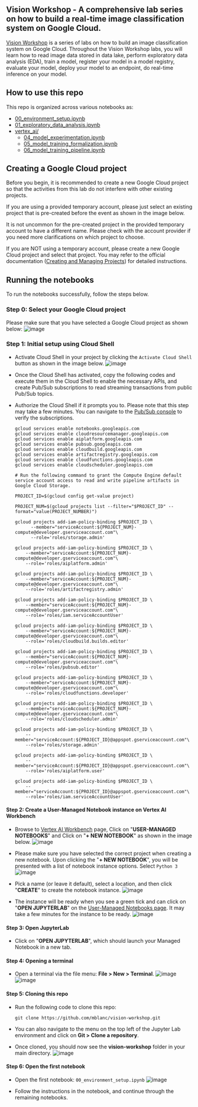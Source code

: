 ## Vision Workshop - A comprehensive lab series on how to build a real-time image classification system on Google Cloud.

[Vision Workshop](https://github.com/mblanc/vision-workshop) is a series of labs on how to build an image classification system on Google Cloud. Throughout the Vision Workshop labs, you will learn how to read image data stored in data lake, perform exploratory data analysis (EDA), train a model, register your model in a model registry, evaluate your model, deploy your model to an endpoint, do real-time inference on your model.


## How to use this repo

This repo is organized across various notebooks as:

* [00_environment_setup.ipynb](00_environment_setup.ipynb)
* [01_exploratory_data_analysis.ipynb](01_exploratory_data_analysis.ipynb)
* [vertex_ai/](vertex_ai/)
  * [04_model_experimentation.ipynb](bqml/04_model_experimentation.ipynb)
  * [05_model_training_formalization.ipynb](bqml/05_model_training_formalization.ipynb)
  * [06_model_training_pipeline.ipynb](bqml/06_model_training_pipeline.ipynb)

## Creating a Google Cloud project

Before you begin, it is recommended to create a new Google Cloud project so that the activities from this lab do not interfere with other existing projects. 

If you are using a provided temporary account, please just select an existing project that is pre-created before the event as shown in the image below.

It is not uncommon for the pre-created project in the provided temporary account to have a different name. Please check with the account provider if you need more clarifications on which project to choose.

If you are NOT using a temporary account, please create a new Google Cloud project and select that project. You may refer to the official documentation ([Creating and Managing Projects](https://cloud.google.com/resource-manager/docs/creating-managing-projects)) for detailed instructions.

## Running the notebooks

To run the notebooks successfully, follow the steps below.

### Step 0: Select your Google Cloud project
Please make sure that you have selected a Google Cloud project as shown below:
  ![image](./misc/images/select-project-dasher.png)

### Step 1: Initial setup using Cloud Shell

- Activate Cloud Shell in your project by clicking the `Activate Cloud Shell` button as shown in the image below.
  ![image](./misc/images/activate-cloud-shell.png)

- Once the Cloud Shell has activated, copy the following codes and execute them in the Cloud Shell to enable the necessary APIs, and create Pub/Sub subscriptions to read streaming transactions from public Pub/Sub topics.

- Authorize the Cloud Shell if it prompts you to. Please note that this step may take a few minutes. You can navigate to the [Pub/Sub console](https://console.cloud.google.com/cloudpubsub/subscription/) to verify the subscriptions. 

  ```shell
  gcloud services enable notebooks.googleapis.com
  gcloud services enable cloudresourcemanager.googleapis.com
  gcloud services enable aiplatform.googleapis.com
  gcloud services enable pubsub.googleapis.com
  gcloud services enable cloudbuild.googleapis.com
  gcloud services enable artifactregistry.googleapis.com
  gcloud services enable cloudfunctions.googleapis.com
  gcloud services enable cloudscheduler.googleapis.com
  
  # Run the following command to grant the Compute Engine default service account access to read and write pipeline artifacts in Google Cloud Storage.
  
  PROJECT_ID=$(gcloud config get-value project)
  
  PROJECT_NUM=$(gcloud projects list --filter="$PROJECT_ID" --format="value(PROJECT_NUMBER)")
  
  gcloud projects add-iam-policy-binding $PROJECT_ID \
        --member="serviceAccount:${PROJECT_NUM}-compute@developer.gserviceaccount.com"\
        --role='roles/storage.admin'
        
  gcloud projects add-iam-policy-binding $PROJECT_ID \
      --member="serviceAccount:${PROJECT_NUM}-compute@developer.gserviceaccount.com"\
      --role='roles/aiplatform.admin'
      
  gcloud projects add-iam-policy-binding $PROJECT_ID \
      --member="serviceAccount:${PROJECT_NUM}-compute@developer.gserviceaccount.com"\
      --role='roles/artifactregistry.admin'
      
  gcloud projects add-iam-policy-binding $PROJECT_ID \
      --member="serviceAccount:${PROJECT_NUM}-compute@developer.gserviceaccount.com"\
      --role='roles/iam.serviceAccountUser'
      
  gcloud projects add-iam-policy-binding $PROJECT_ID \
      --member="serviceAccount:${PROJECT_NUM}-compute@developer.gserviceaccount.com"\
      --role='roles/cloudbuild.builds.editor'
      
  gcloud projects add-iam-policy-binding $PROJECT_ID \
      --member="serviceAccount:${PROJECT_NUM}-compute@developer.gserviceaccount.com"\
      --role='roles/pubsub.editor'
      
  gcloud projects add-iam-policy-binding $PROJECT_ID \
      --member="serviceAccount:${PROJECT_NUM}-compute@developer.gserviceaccount.com"\
      --role='roles/cloudfunctions.developer'
      
  gcloud projects add-iam-policy-binding $PROJECT_ID \
      --member="serviceAccount:${PROJECT_NUM}-compute@developer.gserviceaccount.com"\
      --role='roles/cloudscheduler.admin'
      
  gcloud projects add-iam-policy-binding $PROJECT_ID \
      --member="serviceAccount:${PROJECT_ID}@appspot.gserviceaccount.com"\
      --role='roles/storage.admin'
      
  gcloud projects add-iam-policy-binding $PROJECT_ID \
      --member="serviceAccount:${PROJECT_ID}@appspot.gserviceaccount.com"\
      --role='roles/aiplatform.user'
      
  gcloud projects add-iam-policy-binding $PROJECT_ID \
      --member="serviceAccount:${PROJECT_ID}@appspot.gserviceaccount.com"\
      --role='roles/iam.serviceAccountUser'
  ```

#### Step 2: Create a User-Managed Notebook instance on Vertex AI Workbench

- Browse to [Vertex AI Workbench](https://console.cloud.google.com/vertex-ai/workbench/list/instances) page, Click on "**USER-MANAGED NOTEBOOKS**" and Click on "**+ NEW NOTEBOOK**" as shown in the image below.
  ![image](./misc/images/click-new-notebook.png)
  
- Please make sure you have selected the correct project when creating a new notebook. Upon clicking the "**+ NEW NOTEBOOK**", you will be presented with a list of notebook instance options. Select `Python 3`
  ![image](./misc/images/select-notebook-instance.png)

- Pick a name (or leave it default), select a location, and then click "**CREATE**" to create the notebook instance.
  ![image](./misc/images/create-notebook-instance.png)

- The instance will be ready when you see a green tick and can click on "**OPEN JUPYTERLAB**" on the [User-Managed Notebooks page](https://console.cloud.google.com/vertex-ai/workbench/list/instances). It may take a few minutes for the instance to be ready.
  ![image](./misc/images/notebook-instance-ready.png)

#### Step 3: Open JupyterLab
- Click on "**OPEN JUPYTERLAB**", which should launch your Managed Notebook in a new tab.

#### Step 4: Opening a terminal

- Open a terminal via the file menu: **File > New > Terminal**.
  ![image](./misc/images/file-new-terminal.png)
  ![image](./misc/images/terminal.png)
#### Step 5: Cloning this repo

- Run the following code to clone this repo:
  ```
  git clone https://github.com/mblanc/vision-workshop.git
  ```

- You can also navigate to the menu on the top left of the Jupyter Lab environment and click on **Git > Clone a repository**.

- Once cloned, you should now see the **vision-workshop** folder in your main directory.
  ![image](./misc/images/git-clone-on-terminal.png)


#### Step 6: Open the first notebook

- Open the first notebook: `00_environment_setup.ipynb`
  ![image](./misc/images/open-notebook-00.png)

- Follow the instructions in the notebook, and continue through the remaining notebooks.
